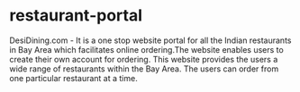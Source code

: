 # restaurant-portal
DesiDining.com - It is a one stop website portal for all the Indian restaurants in Bay Area which facilitates online ordering.The website enables users to create their own account for ordering. This website provides the users a wide range of restaurants within the Bay Area. The users can order from one particular restaurant at a time.
